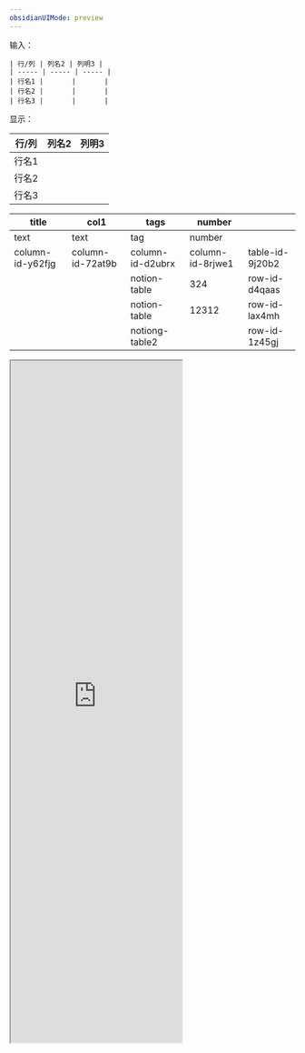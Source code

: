 ```yaml
---
obsidianUIMode: preview
---
```


输入：
```
| 行/列 | 列名2 | 列明3 |
| ----- | ----- | ----- |
| 行名1 |       |       |
| 行名2 |       |       |
| 行名3 |       |       |
```
显示：

| 行/列 | 列名2 | 列明3 |
| ----- | ----- | ----- |
| 行名1 |       |       |
| 行名2 |       |       |
| 行名3 |       |       |

| title            | col1             | tags             | number           |                 |
| ---------------- | ---------------- | ---------------- | ---------------- | --------------- |
| text             | text             | tag              | number           |                 |
| column-id-y62fjg | column-id-72at9b | column-id-d2ubrx | column-id-8rjwe1 | table-id-9j20b2 |
|                  |                  | notion-table     | 324              | row-id-d4qaas   |
|                  |                  | notion-table     | 12312            | row-id-lax4mh   |
|                  |                  | notiong-table2   |                  | row-id-1z45gj   |




<iframe src="https://tableconvert.com/zh-CN/markdown-to-excel" allow="fullscreen" allowfullscreen="" style="height:1200px;width:60%;"></iframe>